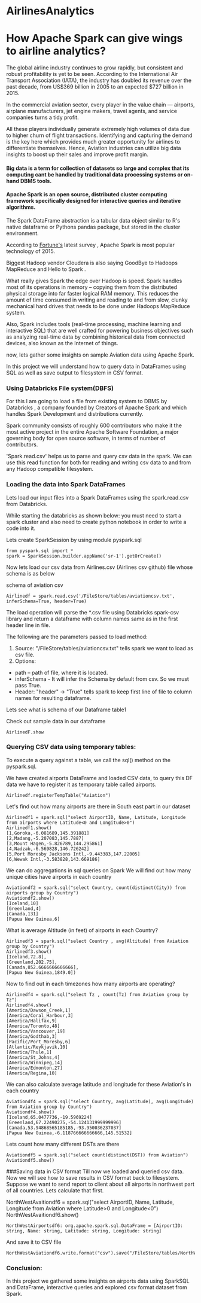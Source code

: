 # AirlinesAnalytics


# How Apache Spark can give wings to airline analytics?

The global airline industry continues to grow rapidly, but consistent and robust profitability is yet to be seen. According to the International Air Transport Association (IATA), the industry has doubled its revenue over the past decade, from US$369 billion in 2005 to an expected $727 billion in 2015.

In the commercial aviation sector, every player in the value chain — airports, airplane manufacturers, jet engine makers, travel agents, and service companies turns a tidy profit.

All these players individually generate extremely high volumes of data due to higher churn of flight transactions. Identifying and capturing the demand is the key here which provides much greater opportunity for airlines to differentiate themselves. Hence, Aviation industries can utilize big data insights to boost up their sales and improve profit margin.

#### Big data is a term for collection of datasets so large and complex that its computing cant be handled by traditional data processing systems or on-hand DBMS tools.

#### Apache Spark is an open source, distributed cluster computing framework specifically designed for interactive queries and iterative algorithms.

The Spark DataFrame abstraction is a tabular data object similar to R's native dataframe or Pythons pandas package, but stored in the cluster environment.

According to [Fortune's](http://fortune.com/2015/09/25/apache-spark-survey/ "Fortune")
 latest survey , Apache Spark is most popular technology of 2015.

Biggest Hadoop vendor Cloudera is also saying  GoodBye to Hadoops MapReduce and Hello to Spark .

What really gives Spark the edge over Hadoop is speed. Spark handles most of its operations in memory – copying them from the distributed physical storage into far faster logical RAM memory. This reduces the amount of time consumed in writing and reading to and from slow, clunky mechanical hard drives that needs to be done under Hadoops MapReduce system.

Also, Spark includes tools (real-time processing, machine learning and interactive SQL) that are well crafted for powering business objectives such as analyzing real-time data by combining historical data from connected devices, also known as the Internet of things.

now, lets gather some insights on sample Aviation data using Apache Spark.


In this project we will understand how to query data in DataFrames using SQL as well as save output to filesystem in CSV format.

### Using Databricks File system(DBFS)

For this I am going to load a file from existing system to DBMS by Databricks , a company founded by Creators of Apache Spark and which handles Spark Development and distributions currently.

Spark community consists of roughly 600 contributors who make it the most active project in the entire Apache Software Foundation, a major governing body for open source software, in terms of number of contributors.

 'Spark.read.csv' helps us to parse and query csv data in the spark. We can use this read function for both for reading and writing csv data to and from any Hadoop compatible filesystem.

### Loading the data into Spark DataFrames

Lets load our input files into a Spark DataFrames using the spark.read.csv from Databricks.
 
While starting the databricks as shown below:
you must need to start a spark cluster and also need to create python notebook in order to write a code into it.

Lets create SparkSession by using module pyspark.sql

```
from pyspark.sql import *
spark = SparkSession.builder.appName('sr-1').getOrCreate()
```
Now lets load our csv data from Airlines.csv (Airlines csv github) file whose schema is as below


schema of aviation csv
```
Airlinedf = spark.read.csv('/FileStore/tables/aviationcsv.txt', inferSchema=True, header=True)
```
The load operation will parse the *.csv file using Databricks spark-csv library and return a dataframe with column names same as in the first header line in file.

The following are the parameters passed to load method:

1. Source: "/FileStore/tables/aviationcsv.txt"  tells spark we want to load as csv file.
2. Options:
  +  path – path of file, where it is located.
  + inferSchema - It will infer the Schema by default from csv. So we must pass True.
  +  Header: "header" -> "True" tells spark to keep first line of file to column names for resulting dataframe.

Lets see what is schema of our Dataframe
table1

Check out sample data in our dataframe

```
AirlinedF.show
```
### Querying CSV data using temporary tables:

To execute a query against a table, we call the sql() method on the pyspark.sql.

We have created airports DataFrame and loaded CSV data, to query this DF data we have to register it as temporary table called airports.

```
Airlinedf.registerTempTable("Aviation")
```
Let's find out how many airports are there in South east part in our dataset
```
Airlinedf1 = spark.sql("select AirportID, Name, Latitude, Longitude from airports where Latitude<0 and Longitude>0")
Airlinedf1.show()
[1,Goroka,-6.081689,145.391881]
[2,Madang,-5.207083,145.7887]
[3,Mount Hagen,-5.826789,144.295861]
[4,Nadzab,-6.569828,146.726242]
[5,Port Moresby Jacksons Intl,-9.443383,147.22005]
[6,Wewak Intl,-3.583828,143.669186] 
```
We can do aggregations in sql queries on Spark
We will find out how many unique cities have airports in each country
```
Aviationdf2 = spark.sql("select Country, count(distinct(City)) from airports group by Country")
Aviationdf2.show()
[Iceland,10]
[Greenland,4]
[Canada,131]
[Papua New Guinea,6] 
```

What is average Altitude (in feet) of airports in each Country?
```
Airlinedf3 = spark.sql("select Country , avg(Altitude) from Aviation group by Country")
Airlinedf3.show()
[Iceland,72.8], 
[Greenland,202.75],
[Canada,852.6666666666666], 
[Papua New Guinea,1849.0]) 
```

Now to find out in each timezones how many airports are operating?
```
Airlinedf4 = spark.sql("select Tz , count(Tz) from Aviation group by Tz")
Airlinedf4.show()
[America/Dawson_Creek,1]
[America/Coral_Harbour,3]
[America/Halifax,9]
[America/Toronto,48]
[America/Vancouver,19]
[America/Godthab,3]
[Pacific/Port_Moresby,6]
[Atlantic/Reykjavik,10]
[America/Thule,1]
[America/St_Johns,4]
[America/Winnipeg,14]
[America/Edmonton,27]
[America/Regina,10] 
```

We can also calculate average latitude and longitude for these Aviation's in each country
```
Aviationdf4 = spark.sql("select Country, avg(Latitude), avg(Longitude) from Aviation group by Country")
Aviationdf4.show()
[Iceland,65.0477736,-19.5969224]
[Greenland,67.22490275,-54.124131999999996]
[Canada,53.94868565185185,-93.950036237037]
[Papua New Guinea,-6.118766666666666,145.51532] 
```

Lets count how many different DSTs are there
```
Aviationdf5 = spark.sql("select count(distinct(DST)) from Aviation")
Aviationdf5.show()
```

###Saving data in CSV format
Till now we loaded and queried csv data. Now we will see how to save results in CSV format back to filesystem.
Suppose we want to send report to client about all airports in northwest part of all countries.
Lets calculate that first.

NorthWestAvaitiondf6 = spark.sql("select AirportID, Name, Latitude, Longitude from Aviation where Latitude>0 and Longitude<0")
NorthWestAvaitiondf6.show()
```
NorthWestAirportsdf6: org.apache.spark.sql.DataFrame = [AirportID: string, Name: string, Latitude: string, Longitude: string]
```
And save it to CSV file
```
NorthWestAviationdf6.write.format("csv").save("/FileStore/tables/NorthWestAviationdata")```

```
### Conclusion:
In this project we gathered some insights on airports data using SparkSQL and DataFrame, interactive queries
and explored csv format dataset from Spark.

